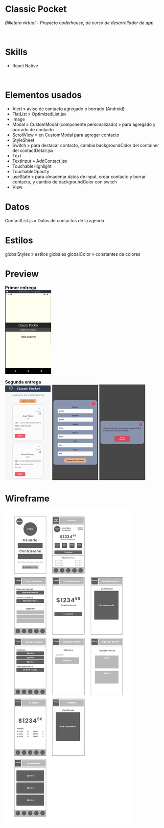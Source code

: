 # Classic Pocket
*Billetera virtual* - *Proyecto coderhouse, de curso de desarrollador de app*

<br />

# Skills
- React Native
<br />

# Elementos usados
- Alert » aviso de contacto agregado o borrado (Android)
- FlatList » OptimizedList.jsx
- Image
- Modal » CustomModal (componente personalizado) » para agregado y borrado de contacto
- ScrollView » en CustomModal para agregar contacto
- StyleSheet
- Switch » para destacar contacto, cambia backgroundColor del container del contactDetail.jsx
- Text
- TextInput » AddContact.jsx
- TouchableHighlight
- TouchableOpacity
- useState » para almacenar datos de input, crear contacto y borrar contacto, y cambio de backgroundColor con switch
- View

# Datos
ContactList.js » Datos de contactos de la agenda

# Estilos
globalStyles » estilos globales
globalColor » constantes de colores


# Preview

**Primer entrega**  
<img src="/Screenshot_1er_entrega.png" width="150px" />

**Segunda entrega**  
<img src="/Screenshot_2da_entrega_1.png" width="150px" />
<img src="/Screenshot_2da_entrega_2.png" width="150px" />
<img src="/Screenshot_2da_entrega_3.png" width="150px" />


# Wireframe
<img src="/wirerame.jpg" />
